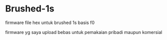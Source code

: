 # Brushed-1s
firmware file hex untuk brushed 1s basis f0

firmware yg saya upload bebas untuk pemakaian pribadi maupun komersial
